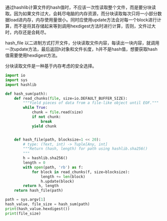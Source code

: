 通过hashlib计算文件的hash值时，不应该一次性读取整个文件，而是要分块读取。因为如果文件过大，会耗尽电脑的内存资源，而分块读取每次只将一小部分数据load进内存，内存使用量很小。同时应使用update方法会对每一个block进行计算，而不是将其存储起来等到调用hexdigest方法时进行计算，否则，文件过大时，内存还是会耗尽。

hash_file 以二进制方式打开文件，分块读取文件内容，每读出一块内容，就调用一次update方法，最后返回h对象和文件长度，h并不是hash值，想要获取hash值需要使用hexdigest方法。

分块读取文件是一种基于内存考虑的安全选择。

```python
import io
import sys
import hashlib

def hash_sum(path):
    def read_chunks(file, size=io.DEFAULT_BUFFER_SIZE):
        """Yield pieces of data from a file-like object until EOF."""
        while True:
            chunk = file.read(size)
            if not chunk:
                break
            yield chunk


    def hash_file(path, blocksize=1 << 20):
        # type: (Text, int) -> Tuple[Any, int]
        """Return (hash, length) for path using hashlib.sha256()
        """
        h = hashlib.sha256()
        length = 0
        with open(path, 'rb') as f:
            for block in read_chunks(f, size=blocksize):
                length += len(block)
                h.update(block)
        return h, length
    return hash_file(path)

path = sys.argv[1]
hash_value, file_size = hash_sum(path)
print(hash_value.hexdigest())
print(file_size)
```